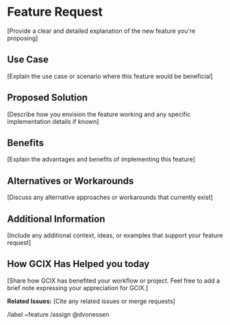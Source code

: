 # Feature Request

[Provide a clear and detailed explanation of the new feature you're proposing]

## Use Case

[Explain the use case or scenario where this feature would be beneficial]

## Proposed Solution

[Describe how you envision the feature working and any specific implementation details if known]

## Benefits

[Explain the advantages and benefits of implementing this feature]

## Alternatives or Workarounds

[Discuss any alternative approaches or workarounds that currently exist]

## Additional Information

[Include any additional context, ideas, or examples that support your feature request]

## How GCIX Has Helped you today

[Share how GCIX has benefited your workflow or project. Feel free to add a brief note expressing your appreciation for GCIX.]

**Related Issues:**
[Cite any related issues or merge requests]

/label ~feature
/assign @dvonessen
